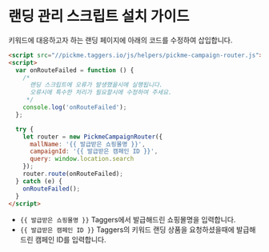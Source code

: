 # 랜딩 관리 스크립트 설치 가이드
키워드에 대응하고자 하는 랜딩 페이지에 아래의 코드를 수정하여 삽입합니다. 
```html
<script src="//pickme.taggers.io/js/helpers/pickme-campaign-router.js"></script>
<script>
  var onRouteFailed = function () {
    /*
      랜딩 스크립트에 오류가 발생했을시에 실행됩니다.
      오류시에 특수한 처리가 필요할시에 수정하여 주세요.
     */
    console.log('onRouteFailed');
  };

  try {
    let router = new PickmeCampaignRouter({
      mallName: '{{ 발급받은 쇼핑몰명 }}',
      campaignId: '{{ 발급받은 캠페인 ID }}',
      query: window.location.search
    });
    router.route(onRouteFailed);
  } catch (e) {
    onRouteFailed();
  }
</script>
```
* `{{ 발급받은 쇼핑몰명 }}` Taggers에서 발급해드린 쇼핑몰명을 입력합니다.
* `{{ 발급받은 캠페인 ID }}` Taggers의 키워드 랜딩 상품을 요청하셨을때에 발급해드린 캠페인 ID를 입력합니다.
